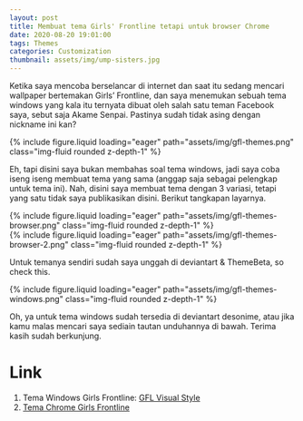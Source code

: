 ```yaml
---
layout: post
title: Membuat tema Girls' Frontline tetapi untuk browser Chrome
date: 2020-08-20 19:01:00
tags: Themes
categories: Customization
thumbnail: assets/img/ump-sisters.jpg
---
```


Ketika saya mencoba berselancar di internet dan saat itu sedang mencari wallpaper bertemakan Girls’ Frontline, dan saya menemukan sebuah tema windows yang kala itu ternyata dibuat oleh salah satu teman Facebook saya, sebut saja Akame Senpai. Pastinya sudah tidak asing dengan nickname ini kan?

<div class="row mt-3">
    <div class="col-sm mt-3 mt-md-0">
        {% include figure.liquid loading="eager" path="assets/img/gfl-themes.png" class="img-fluid rounded z-depth-1" %}
    </div>
</div>

Eh, tapi disini saya bukan membahas soal tema windows, jadi saya coba iseng iseng membuat tema yang sama (anggap saja sebagai pelengkap untuk tema ini). Nah, disini saya membuat tema dengan 3 variasi, tetapi yang satu tidak saya publikasikan disini. Berikut tangkapan layarnya.

<div class="row mt-3">
    <div class="col-sm mt-3 mt-md-0">
        {% include figure.liquid loading="eager" path="assets/img/gfl-themes-browser.png" class="img-fluid rounded z-depth-1" %}
    </div>
</div>

<div class="row mt-3">
    <div class="col-sm mt-3 mt-md-0">
        {% include figure.liquid loading="eager" path="assets/img/gfl-themes-browser-2.png" class="img-fluid rounded z-depth-1" %}
    </div>
</div>

Untuk temanya sendiri sudah saya unggah di deviantart & ThemeBeta, so check this.

<div class="row mt-3">
    <div class="col-sm mt-3 mt-md-0">
        {% include figure.liquid loading="eager" path="assets/img/gfl-themes-windows.png" class="img-fluid rounded z-depth-1" %}
    </div>
</div>

Oh, ya untuk tema windows sudah tersedia di deviantart desonime, atau jika kamu malas mencari saya sediain tautan unduhannya di bawah. Terima kasih sudah berkunjung.

# Link
1. Tema Windows Girls Frontline: [GFL Visual Style](https://www.deviantart.com/desonime/art/Girls-Frontline-404-Squad-Windows-10-Theme-847944163)
2. [Tema Chrome Girls Frontline](https://github.com/naturbrilian/Chrome-Themes)
